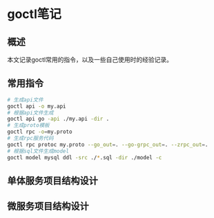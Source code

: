 # goctl笔记

## 概述

本文记录goctl常用的指令，以及一些自己使用时的经验记录。

## 常用指令

```sh
# 生成api文件
goctl api -o my.api
# 根据api文件生成
goctl api go -api ./my.api -dir .
# 生成proto模板
goctl rpc -o=my.proto
# 生成rpc服务代码
goctl rpc protoc my.proto --go_out=. --go-grpc_out=. --zrpc_out=.
# 根据sql文件生成model
goctl model mysql ddl -src ./*.sql -dir ./model -c
```

## 单体服务项目结构设计

## 微服务项目结构设计